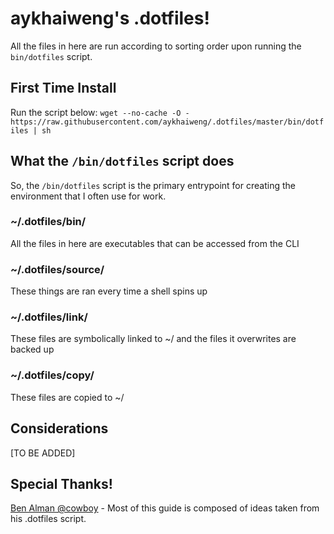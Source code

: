 # aykhaiweng's .dotfiles!
All the files in here are run according to sorting order upon running the `bin/dotfiles` script.

## First Time Install
Run the script below:
`wget --no-cache -O - https://raw.githubusercontent.com/aykhaiweng/.dotfiles/master/bin/dotfiles | sh`
## What the `/bin/dotfiles` script does
So, the `/bin/dotfiles` script is the primary entrypoint for creating the environment that I often use for work.

### ~/.dotfiles/bin/
All the files in here are executables that can be accessed from the CLI

### ~/.dotfiles/source/
These things are ran every time a shell spins up

### ~/.dotfiles/link/
These files are symbolically linked to ~/ and the files it overwrites are backed up

### ~/.dotfiles/copy/
These files are copied to ~/

## Considerations
[TO BE ADDED]

## Special Thanks!
[Ben Alman @cowboy](https://github.com/cowboy/dotfiles) - Most of this guide is composed of ideas taken from his .dotfiles script.
